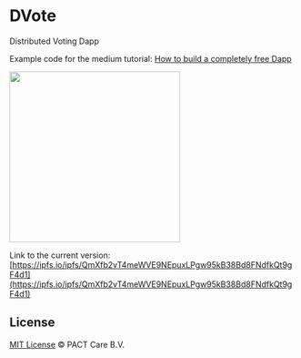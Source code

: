 # DVote
Distributed Voting Dapp

Example code for the medium tutorial: [How to build a completely free Dapp](https://blog.florence.chat/tutorial-how-to-build-a-completely-free-dapp-11a4ddf5959c)

<img src="https://cdn-images-1.medium.com/max/1000/1*Hhk0KDcPRPOgIAzEd2NhBg.png" width="300">

Link to the current version:
[https://ipfs.io/ipfs/QmXfb2vT4meWVE9NEpuxLPgw95kB38Bd8FNdfkQt9gF4d1](https://ipfs.io/ipfs/QmXfb2vT4meWVE9NEpuxLPgw95kB38Bd8FNdfkQt9gF4d1)

## License

[MIT License](https://github.com/PACTCare/DVote/blob/master/LICENSE) © PACT Care B.V.
